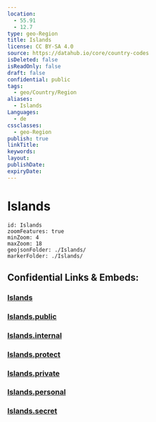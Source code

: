 ```yaml
---
location:
  - 55.91
  - 12.7
type: geo-Region
title: Islands
license: CC BY-SA 4.0
source: https://datahub.io/core/country-codes
isDeleted: false
isReadOnly: false
draft: false
confidential: public
tags:
  - geo/Country/Region
aliases:
  - Islands
Languages:
  - de
cssclasses:
  - geo-Region
publish: true
linkTitle:
keywords:
layout:
publishDate:
expiryDate:
---
```


# Islands

```leaflet
id: Islands
zoomFeatures: true 
minZoom: 4 
maxZoom: 18
geojsonFolder: ./Islands/
markerFolder: ./Islands/
```


## Confidential Links & Embeds: 

### [Islands](/_Standards/Earth/Continent/Europe/Europe~North/Sweden/Islands.md) 

### [Islands.public](/_public/Earth/Continent/Europe/Europe~North/Sweden/Islands.public.md) 

### [Islands.internal](/_internal/Earth/Continent/Europe/Europe~North/Sweden/Islands.internal.md) 

### [Islands.protect](/_protect/Earth/Continent/Europe/Europe~North/Sweden/Islands.protect.md) 

### [Islands.private](/_private/Earth/Continent/Europe/Europe~North/Sweden/Islands.private.md) 

### [Islands.personal](/_personal/Earth/Continent/Europe/Europe~North/Sweden/Islands.personal.md) 

### [Islands.secret](/_secret/Earth/Continent/Europe/Europe~North/Sweden/Islands.secret.md)

